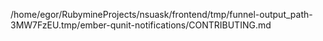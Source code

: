 /home/egor/RubymineProjects/nsuask/frontend/tmp/funnel-output_path-3MW7FzEU.tmp/ember-qunit-notifications/CONTRIBUTING.md